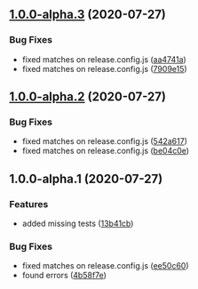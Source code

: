 ## [1.0.0-alpha.3](https://github.com/dmpjs/linkedlist/compare/v1.0.0-alpha.2...v1.0.0-alpha.3) (2020-07-27)


### Bug Fixes

* fixed matches on release.config.js ([aa4741a](https://github.com/dmpjs/linkedlist/commit/aa4741a2aa2796096dfb83beee1b1d668e213653))
* fixed matches on release.config.js ([7909e15](https://github.com/dmpjs/linkedlist/commit/7909e154d3f7994df699f8edca42968aeb4a9307))

## [1.0.0-alpha.2](https://github.com/dmpjs/linkedlist/compare/v1.0.0-alpha.1...v1.0.0-alpha.2) (2020-07-27)


### Bug Fixes

* fixed matches on release.config.js ([542a617](https://github.com/dmpjs/linkedlist/commit/542a617d2b2e72e39fba04e14ea0395c9f615eaf))
* fixed matches on release.config.js ([be04c0e](https://github.com/dmpjs/linkedlist/commit/be04c0e37b8e939eab65d9b5c8776ea1d6a7a0f9))

## 1.0.0-alpha.1 (2020-07-27)


### Features

* added missing tests ([13b41cb](https://github.com/dmpjs/linkedlist/commit/13b41cb7115548d42d7d2270c6bc0d2ec3bf818e))


### Bug Fixes

* fixed matches on release.config.js ([ee50c60](https://github.com/dmpjs/linkedlist/commit/ee50c6078e0ef9f50bb0efc8815ce284c5f97aa3))
* found errors ([4b58f7e](https://github.com/dmpjs/linkedlist/commit/4b58f7e6ab6303823efddeb438bebfadeeb7e952))
